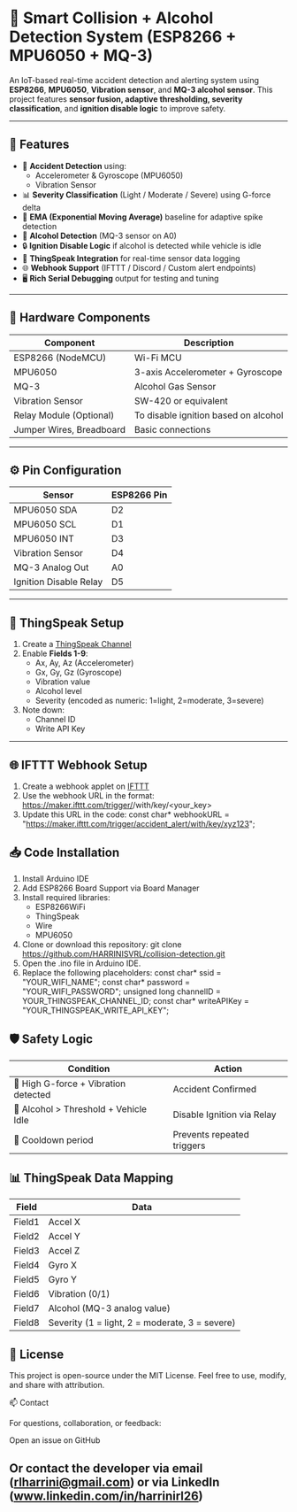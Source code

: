 # 🚗 Smart Collision + Alcohol Detection System (ESP8266 + MPU6050 + MQ-3)

An IoT-based real-time accident detection and alerting system using **ESP8266**, **MPU6050**, **Vibration sensor**, and **MQ-3 alcohol sensor**. This project features **sensor fusion, adaptive thresholding, severity classification**, and **ignition disable logic** to improve safety.

---

## 🔧 Features

- 🚨 **Accident Detection** using:
  - Accelerometer & Gyroscope (MPU6050)
  - Vibration Sensor
- 📊 **Severity Classification** (Light / Moderate / Severe) using G-force delta
- 🔁 **EMA (Exponential Moving Average)** baseline for adaptive spike detection
- 🍷 **Alcohol Detection** (MQ-3 sensor on A0)
- 🔒 **Ignition Disable Logic** if alcohol is detected while vehicle is idle
- 📡 **ThingSpeak Integration** for real-time sensor data logging
- 🌐 **Webhook Support** (IFTTT / Discord / Custom alert endpoints)
- 🖥️ **Rich Serial Debugging** output for testing and tuning

---

## 🧰 Hardware Components

| Component | Description |
|----------|-------------|
| ESP8266 (NodeMCU) | Wi-Fi MCU |
| MPU6050 | 3-axis Accelerometer + Gyroscope |
| MQ-3 | Alcohol Gas Sensor |
| Vibration Sensor | SW-420 or equivalent |
| Relay Module (Optional) | To disable ignition based on alcohol |
| Jumper Wires, Breadboard | Basic connections |

---

## ⚙️ Pin Configuration

| Sensor | ESP8266 Pin |
|--------|-------------|
| MPU6050 SDA | D2 |
| MPU6050 SCL | D1 |
| MPU6050 INT | D3 |
| Vibration Sensor | D4 |
| MQ-3 Analog Out | A0 |
| Ignition Disable Relay | D5 |

---

## 🔗 ThingSpeak Setup

1. Create a [ThingSpeak Channel](https://thingspeak.com)
2. Enable **Fields 1-9**:
    - Ax, Ay, Az (Accelerometer)
    - Gx, Gy, Gz (Gyroscope)
    - Vibration value
    - Alcohol level
    - Severity (encoded as numeric: 1=light, 2=moderate, 3=severe)
3. Note down:
    - Channel ID
    - Write API Key

---

## 🌐 IFTTT Webhook Setup

1. Create a webhook applet on [IFTTT](https://ifttt.com/maker_webhooks)
2. Use the webhook URL in the format:  https://maker.ifttt.com/trigger/<event>/with/key/<your_key>
3. Update this URL in the code:
   const char* webhookURL = "https://maker.ifttt.com/trigger/accident_alert/with/key/xyz123";

## 📥 Code Installation
1. Install Arduino IDE
2. Add ESP8266 Board Support via Board Manager
3. Install required libraries:
   - ESP8266WiFi
   - ThingSpeak
   - Wire
   - MPU6050 
4. Clone or download this repository: git clone https://github.com/HARRINISVRL/collision-detection.git
5. Open the .ino file in Arduino IDE.
6. Replace the following placeholders:
   const char* ssid = "YOUR_WIFI_NAME";
   const char* password = "YOUR_WIFI_PASSWORD";
   unsigned long channelID = YOUR_THINGSPEAK_CHANNEL_ID;
   const char* writeAPIKey = "YOUR_THINGSPEAK_WRITE_API_KEY";

## 🛡️ Safety Logic   
  | Condition                             | Action                     |
| ------------------------------------- | -------------------------- |
| 🚗 High G-force + Vibration detected  | Accident Confirmed         |
| 🍺 Alcohol > Threshold + Vehicle Idle | Disable Ignition via Relay |
| 🧠 Cooldown period                    | Prevents repeated triggers |

## 📊 ThingSpeak Data Mapping
| Field  | Data                                           |
| ------ | ---------------------------------------------- |
| Field1 | Accel X                                        |
| Field2 | Accel Y                                        |
| Field3 | Accel Z                                        |
| Field4 | Gyro X                                         |
| Field5 | Gyro Y                                         |
| Field6 | Vibration (0/1)                                |
| Field7 | Alcohol (MQ-3 analog value)                    |
| Field8 | Severity (1 = light, 2 = moderate, 3 = severe) |

## 📜 License
This project is open-source under the MIT License. Feel free to use, modify, and share with attribution.

📫 Contact

For questions, collaboration, or feedback:

Open an issue on GitHub

Or contact the developer via email (rlharrini@gmail.com) or via LinkedIn (www.linkedin.com/in/harrinirl26)
---
